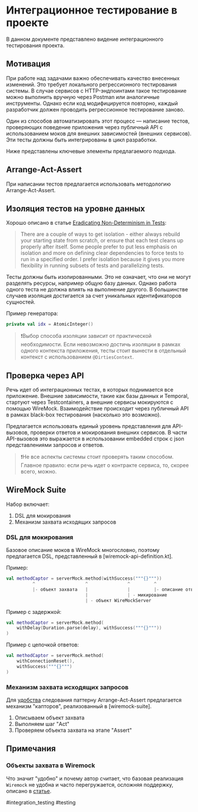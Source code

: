  # Интеграционное тестирование в проекте

В данном документе представлено видение интеграционного тестирования проекта.

## Мотивация

При работе над задачами важно обеспечивать качество внесенных изменений. Это требует локального регрессионного 
тестирования системы. В случае сервисов с HTTP-эндпоинтами такое тестирование можно выполнить вручную через Postman или 
аналогичные инструменты. Однако если код модифицируется повторно, каждый разработчик должен проводить регрессионное 
тестирование заново.

Один из способов автоматизировать этот процесс — написание тестов, проверяющих поведение приложения через публичный API 
с использованием моков для внешних зависимостей (внешних сервисов). Эти тесты должны быть интегрированы в цикл разработки.

Ниже представлены ключевые элементы предлагаемого подхода.

## Arrange-Act-Assert

При написании тестов предлагается использовать методологию Arrange-Act-Assert.

## Изоляция тестов на уровне данных

Хорошо описано в статье [Eradicating Non-Determinism in Tests](https://martinfowler.com/articles/nonDeterminism.html):

> There are a couple of ways to get isolation - either always rebuild your starting state from scratch, or ensure that 
> each test cleans up properly after itself. Some people prefer to put less emphasis on isolation and more on defining 
> clear dependencies to force tests to run in a specified order. I prefer isolation because it gives you more 
> flexibility in running subsets of tests and parallelizing tests.

Тесты должны быть изолированными. Это не означает, что они не могут разделять ресурсы, например общую базу данных. 
Однако работа одного теста не должна влиять на выполнение другого. В большинстве случаев изоляция достигается за счет 
уникальных идентификаторов сущностей.

Пример генератора:
```kotlin
private val idx = AtomicInteger()
```

> ❗️Выбор способа изоляции зависит от практической необходимости. Если невозможно достичь изоляции в рамках одного 
> контекста приложения, тесты стоит вынести в отдельный контекст с использованием `@DirtiesContext`.

## Проверка через API

Речь идет об интеграционных тестах, в которых поднимается все приложение. Внешние зависимости, такие как базы данных и 
Temporal, стартуют через Testcontainers, а внешние сервисы мокируются с помощью WireMock. Взаимодействие происходит 
через публичный API в рамках black-box тестирования (насколько это возможно).

Предлагается использовать единый уровень представления для API-вызовов, проверки ответов и мокирования внешних сервисов. 
В части API-вызовов это выражается в использовании embedded строк с json представлениями запросов и ответов. 

> ❗️Не все аспекты системы стоит проверять таким способом. Главное правило: если речь идет о контракте сервиса, то, скорее
> всего, можно.

## WireMock Suite

Набор включает:
1. DSL для мокирования
2. Механизм захвата исходящих запросов

### DSL для мокирования

Базовое описание моков в WireMock многословно, поэтому предлагается DSL, представленный в [wiremock-api-definition.kt].

Пример:
```kotlin
val methodCaptor = serverMock.method(withSuccess("""{}"""))
          ^                   ^               ^         ^
          |- объект захвата   |               |         |- описание ответа от мока
                              |               | - микирование
                              | - объект WireMockServer
```

Пример с задержкой:
```kotlin
val methodCaptor = serverMock.method(
    withDelay(Duration.parse(delay), withSuccess("""{}"""))
)
```

Пример с цепочкой ответов:
```kotlin
val methodCaptor = serverMock.method(
    withConnectionReset(),
    withSuccess("""{}""")
)
```

### Механизм захвата исходящих запросов

Для [удобства](#объекты-захвата-в-wiremock) следования паттерну Arrange-Act-Assert предлагается механизм "капторов", реализованный в [wiremock-suite].

1. Описываем объект захвата
2. Выполняем шаг "Act"
3. Проверяем объекта захвата на этапе "Assert"

## Примечания

### Объекты захвата в Wiremock

Что значит "удобно" и почему автор считает, что базовая реализация `Wiremock` не удобна и часто перегружается, осложняя
поддержку, описано в [статье](https://habr.com/ru/articles/781812/).

#integration_testing #testing